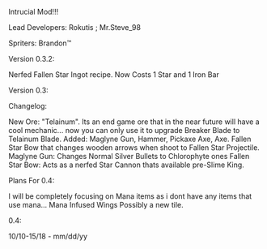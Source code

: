 Intrucial Mod!!! 

Lead Developers: Rokutis ; Mr.Steve_98

Spriters: Brandon™


Version 0.3.2:

Nerfed Fallen Star Ingot recipe. Now Costs 1 Star and 1 Iron Bar



Version 0.3:

Changelog:

New Ore: "Telainum". Its an end game ore that in the near future will have a cool mechanic... now you can only use it to upgrade Breaker Blade
to Telainum Blade.
Added: Maglyne Gun, Hammer, Pickaxe Axe, Axe. Fallen Star Bow that changes wooden arrows when shoot to Fallen Star Projectile.
Maglyne Gun: Changes Normal Silver Bullets to Chlorophyte ones
Fallen Star Bow: Acts as a nerfed Star Cannon thats available pre-Slime King.


Plans For 0.4:

I will be completely focusing on Mana items as i dont have any items that use mana...
Mana Infused Wings
Possibly a new tile.

0.4:

10/10-15/18 - mm/dd/yy



